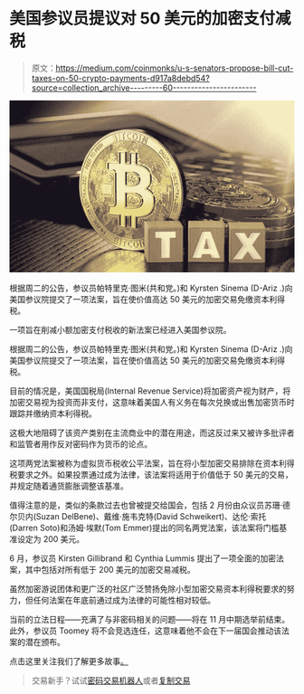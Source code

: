 # 美国参议员提议对 50 美元的加密支付减税

> 原文：<https://medium.com/coinmonks/u-s-senators-propose-bill-cut-taxes-on-50-crypto-payments-d917a8debd54?source=collection_archive---------60----------------------->

![](img/26eee381cbd740bc4508de7dcd8734f9.png)

根据周二的公告，参议员帕特里克·图米(共和党。)和 Kyrsten Sinema (D-Ariz .)向美国参议院提交了一项法案，旨在使价值高达 50 美元的加密交易免缴资本利得税。

一项旨在削减小额加密支付税收的新法案已经进入美国参议院。

根据周二的公告，参议员帕特里克·图米(共和党。)和 Kyrsten Sinema (D-Ariz .)向美国参议院提交了一项法案，旨在使价值高达 50 美元的加密交易免缴资本利得税。

目前的情况是，美国国税局(Internal Revenue Service)将加密资产视为财产，将加密交易视为投资而非支付，这意味着美国人有义务在每次兑换或出售加密货币时跟踪并缴纳资本利得税。

这极大地阻碍了该资产类别在主流商业中的潜在用途，而这反过来又被许多批评者和监管者用作反对密码作为货币的论点。

这项两党法案被称为虚拟货币税收公平法案，旨在将小型加密交易排除在资本利得税要求之外。如果投票通过成为法律，该法案将适用于价值低于 50 美元的交易，并规定随着通货膨胀调整该基准。

值得注意的是，类似的条款过去也曾被提交给国会，包括 2 月份由众议员苏珊·德尔贝内(Suzan DelBene)、戴维·施韦克特(David Schweikert)、达伦·索托(Darren Soto)和汤姆·埃默(Tom Emmer)提出的同名两党法案，该法案将门槛基准设定为 200 美元。

6 月，参议员 Kirsten Gillibrand 和 Cynthia Lummis 提出了一项全面的加密法案，其中包括对所有低于 200 美元的加密交易减税。

虽然加密游说团体和更广泛的社区广泛赞扬免除小型加密交易资本利得税要求的努力，但任何法案在年底前通过成为法律的可能性相对较低。

当前的立法日程——充满了与非密码相关的问题——将在 11 月中期选举前结束。此外，参议员 Toomey 将不会竞选连任，这意味着他不会在下一届国会推动该法案的潜在颁布。

点击这里关注我们了解更多故事[。](http://t.me/etellworld)

> 交易新手？试试[密码交易机器人](/coinmonks/crypto-trading-bot-c2ffce8acb2a)或者[复制交易](/coinmonks/top-10-crypto-copy-trading-platforms-for-beginners-d0c37c7d698c)